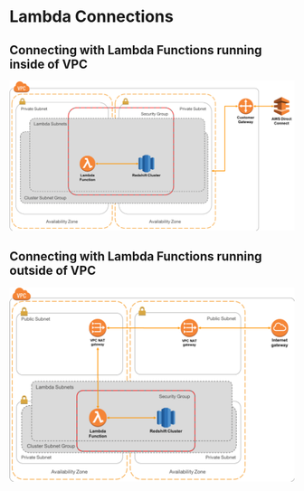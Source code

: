 # Lambda Connections

## Connecting with Lambda Functions running inside of VPC

![Lambda Connections](private-connectivity.png)

## Connecting with Lambda Functions running outside of VPC

![Lambda Connections](public-connectivity.png)